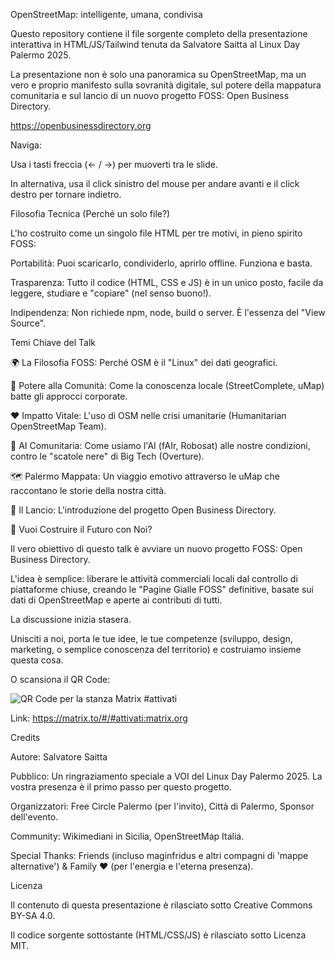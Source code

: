 OpenStreetMap: intelligente, umana, condivisa

Questo repository contiene il file sorgente completo della presentazione interattiva in HTML/JS/Tailwind tenuta da Salvatore Saitta al Linux Day Palermo 2025.

La presentazione non è solo una panoramica su OpenStreetMap, ma un vero e proprio manifesto sulla sovranità digitale, sul potere della mappatura comunitaria e sul lancio di un nuovo progetto FOSS: Open Business Directory.

https://openbusinessdirectory.org

Naviga:

Usa i tasti freccia (← / →) per muoverti tra le slide.

In alternativa, usa il click sinistro del mouse per andare avanti e il click destro per tornare indietro.

Filosofia Tecnica (Perché un solo file?)

L'ho costruito come un singolo file HTML per tre motivi, in pieno spirito FOSS:

Portabilità: Puoi scaricarlo, condividerlo, aprirlo offline. Funziona e basta.

Trasparenza: Tutto il codice (HTML, CSS e JS) è in un unico posto, facile da leggere, studiare e "copiare" (nel senso buono!).

Indipendenza: Non richiede npm, node, build o server. È l'essenza del "View Source".

Temi Chiave del Talk

🌍 La Filosofia FOSS: Perché OSM è il "Linux" dei dati geografici.

🤝 Potere alla Comunità: Come la conoscenza locale (StreetComplete, uMap) batte gli approcci corporate.

❤️ Impatto Vitale: L'uso di OSM nelle crisi umanitarie (Humanitarian OpenStreetMap Team).

🤖 AI Comunitaria: Come usiamo l'AI (fAIr, Robosat) alle nostre condizioni, contro le "scatole nere" di Big Tech (Overture).

🗺️ Palermo Mappata: Un viaggio emotivo attraverso le uMap che raccontano le storie della nostra città.

🚀 Il Lancio: L'introduzione del progetto Open Business Directory.

🚀 Vuoi Costruire il Futuro con Noi?

Il vero obiettivo di questo talk è avviare un nuovo progetto FOSS: Open Business Directory.

L'idea è semplice: liberare le attività commerciali locali dal controllo di piattaforme chiuse, creando le "Pagine Gialle FOSS" definitive, basate sui dati di OpenStreetMap e aperte ai contributi di tutti.

La discussione inizia stasera.

Unisciti a noi, porta le tue idee, le tue competenze (sviluppo, design, marketing, o semplice conoscenza del territorio) e costruiamo insieme questa cosa.

O scansiona il QR Code:

![QR Code per la stanza Matrix #attivati](https://api.qrserver.com/v1/create-qr-code/?size=150x150&data=https://matrix.to/%23/%23attivati:matrix.org)

Link: https://matrix.to/#/#attivati:matrix.org

Credits

Autore: Salvatore Saitta

Pubblico: Un ringraziamento speciale a VOI del Linux Day Palermo 2025. La vostra presenza è il primo passo per questo progetto.

Organizzatori: Free Circle Palermo (per l'invito), Città di Palermo, Sponsor dell'evento.

Community: Wikimediani in Sicilia, OpenStreetMap Italia.

Special Thanks: Friends (incluso maginfridus e altri compagni di 'mappe alternative') & Family ❤️ (per l'energia e l'eterna presenza).

Licenza

Il contenuto di questa presentazione è rilasciato sotto
Creative Commons BY-SA 4.0.

Il codice sorgente sottostante (HTML/CSS/JS) è rilasciato sotto
Licenza MIT.
